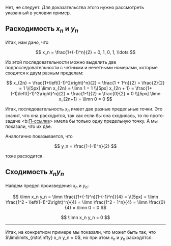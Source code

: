 Нет, не следует. Для доказательства этого нужно рассмотреть указанный в условии пример.

## Расходимость $x_n$ и $y_n$

Итак, нам дано, что

$$ x_n = \frac{1+(-1)^n}{2} = 0, 1, 0, 1, \ldots $$

Из этой последовательности можно выделить две подпоследовательности с четными и нечетными номерами, которые сходятся к двум разным пределам:

$$
    x_{2n} = \frac{1+\left((-1)^2\right)^n}{2} = \frac{1 + 1^n}{2} = \frac{2}{2} = 1
    \\[5px]
    \limn x_{2n} = \limn 1 = 1
    \\[5px]
    x_{2n + 1} = \frac{1+(-1)\left((-1)^2\right)^n}{2} = \frac{1-1}{2} = \frac{0}{2} = 0
    \\[5px]
    \limn x_{2n+1} = \limn 0 = 0
$$

Итак, последовательность $x_n$ имеет две разные предельные точки. Это значит, что она расходится, так как если бы она сходилась, то по прото-задаче <b:[П-ссылка](advanced/proto/sequence-lim/limit-point)> имела бы только одну предельную точку. А мы показали, что их две.

Аналогично показывается, что

$$ y_n = \frac{1-(-1)^n}{2} $$

тоже расходится.

## Сходимость $x_n y_n$

Найдем предел произведения $x_n$ и $y_n$:

$$
    \limn x_n y_n = \limn \frac{(1+(-1)^n)(1-(-1)^n)}{4} =
    \\[5px]
    = \limn \frac{1^2 - \left((-1)^2\right)^n}{4} = \limn \frac{1^2 - 1^n}{4} = \limn \frac{0}{4} = \limn 0 = 0
$$

$$ \limn x_n y_n = 0 $$

---

Итак, на конкретном примере мы показали, что может быть так, что $\lim\limits_{n\to\infty} x_n y_n = 0$, но при этом $x_n$ и $y_n$ расходятся.